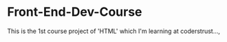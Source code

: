 # Front-End-Dev-Course
This is the 1st course project of 'HTML' which I'm learning at coderstrust...,
